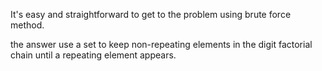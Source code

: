 It's easy and straightforward to get to the problem using brute force method.

the answer use a set to keep non-repeating elements in the digit factorial chain
until a repeating element appears.
